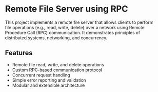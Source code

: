 # Remote File Server using RPC

This project implements a remote file server that allows clients to perform file operations (e.g., read, write, delete) over a network using Remote Procedure Call (RPC) communication. It demonstrates principles of distributed systems, networking, and concurrency.

## Features

- Remote file read, write, and delete operations
- Custom RPC-based communication protocol
- Concurrent request handling
- Simple error reporting and validation
- Modular and extensible architecture



